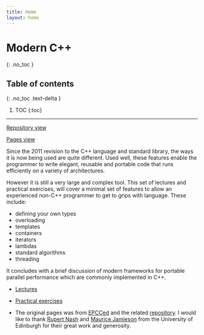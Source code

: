```yaml
---
title: Home
layout: home
---
```


# Modern C++ 
{: .no_toc }

## Table of contents
{: .no_toc .text-delta }

1. TOC
{:toc}

---

[Repository view](https://github.com/fum-cs/adv-prog/)

[Pages view](https://fum-cs.github.io/adv-prog)

Since the 2011 revision to the C++ language and standard library, the
ways it is now being used are quite different. Used well, these
features enable the programmer to write elegant, reusable and portable
code that runs efficiently on a variety of architectures.

However it is still a very large and complex tool. This set of
lectures and practical exercises, will cover a minimal set of features
to allow an experienced non-C++ programmer to get to grips with
language. These include:
* defining your own types
* overloading
* templates
* containers
* iterators
* lambdas
* standard algorithms
* threading

It concludes with a brief discussion of modern frameworks for portable
parallel performance which are commonly implemented in C++.

* [Lectures](lectures/)
* [Practical exercises](exercises/)

* The original pages was from [EPCCed](https://epcced.github.io/archer2-cpp/) and the related [repository](https://github.com/EPCCed/archer2-cpp/).
I would like to thank [Rupert Nash](mailto:r.nash@epcc.ed.ac.uk) and [Maurice Jamieson](mailto:m.jamieson@epcc.ed.ac.uk) from the University of Edinburgh for their great work and generosity.
